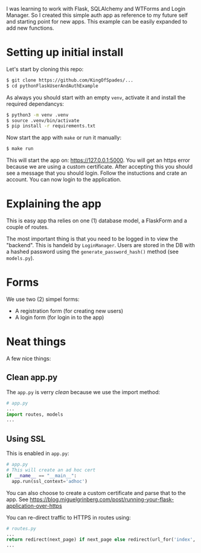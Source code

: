 I was learning to work with Flask, SQLAlchemy and WTForms and Login Manager. So 
I created this simple auth app as reference to my future self and starting point 
for new apps. This example can be easily expanded to add new functions.

# Setting up initial install

Let's start by cloning this repo:

```bash
$ git clone https://github.com/KingOfSpades/...
$ cd pythonFlaskUserAndAuthExample
```

As always you should start with an empty `venv`, activate it and install the 
required dependancys:

```bash
$ python3 -m venv .venv
$ source .venv/bin/activate
$ pip install -r requirements.txt
```

Now start the app with `make` or run it manually:

```bash
$ make run
```

This will start the app on: https://127.0.0.1:5000. You will get an https error
because we are using a custom certificate. After accepting this you should see
a message that you should login. Follow the instuctions and crate an account. You
can now login to the application.


# Explaining the app

This is easy app tha relies on one (1) database model, a FlaskForm and a couple 
of routes.

The most important thing is that you need to be logged in to view the "backend".
This is handeld by `LoginManager`. Users are stored in the DB with a hashed
password using the `generate_password_hash()` method (see `models.py`).


# Forms

We use two (2) simpel forms:

- A registration form (for creating new users)
- A login form (for login in to the app)

# Neat things

A few nice things:

## Clean app.py

The `app.py` is verry _clean_ because we use the import method:

```python
# app.py
...
import routes, models
...
```

## Using SSL

This is enabled in `app.py`:

```python
# app.py
# This will create an ad hoc cert
if __name__ == "__main__":
  app.run(ssl_context='adhoc')
```

You can also choose to create a custom certificate and parse that to the app. See
https://blog.miguelgrinberg.com/post/running-your-flask-application-over-https

You can re-direct traffic to HTTPS in routes using:

```python
# routes.py
...
return redirect(next_page) if next_page else redirect(url_for('index', _external=True, _scheme='https'))
...
```